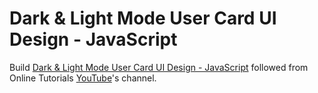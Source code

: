 # Dark & Light Mode User Card UI Design - JavaScript

Build [Dark & Light Mode User Card UI Design - JavaScript](https://www.youtube.com/watch?v=JhVMAzrvdos) followed from Online Tutorials [YouTube](https://www.youtube.com/channel/UCbwXnUipZsLfUckBPsC7Jog)'s channel.